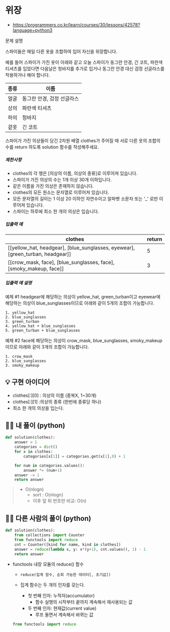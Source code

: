 # 위장

- https://programmers.co.kr/learn/courses/30/lessons/42578?language=python3

문제 설명

스파이들은 매일 다른 옷을 조합하여 입어 자신을 위장합니다.

예를 들어 스파이가 가진 옷이 아래와 같고 오늘 스파이가 동그란 안경, 긴 코트, 파란색 티셔츠를 입었다면 다음날은 청바지를 추가로 입거나 동그란 안경 대신 검정 선글라스를 착용하거나 해야 합니다.

| 종류 | 이름                       |
| ---- | -------------------------- |
| 얼굴 | 동그란 안경, 검정 선글라스 |
| 상의 | 파란색 티셔츠              |
| 하의 | 청바지                     |
| 겉옷 | 긴 코트                    |

스파이가 가진 의상들이 담긴 2차원 배열 clothes가 주어질 때 서로 다른 옷의 조합의 수를 return 하도록 solution 함수를 작성해주세요.

##### 제한사항

- clothes의 각 행은 [의상의 이름, 의상의 종류]로 이루어져 있습니다.
- 스파이가 가진 의상의 수는 1개 이상 30개 이하입니다.
- 같은 이름을 가진 의상은 존재하지 않습니다.
- clothes의 모든 원소는 문자열로 이루어져 있습니다.
- 모든 문자열의 길이는 1 이상 20 이하인 자연수이고 알파벳 소문자 또는 '_' 로만 이루어져 있습니다.
- 스파이는 하루에 최소 한 개의 의상은 입습니다.

##### 입출력 예

| clothes                                                      | return |
| ------------------------------------------------------------ | ------ |
| [[yellow_hat, headgear], [blue_sunglasses, eyewear], [green_turban, headgear]] | 5      |
| [[crow_mask, face], [blue_sunglasses, face], [smoky_makeup, face]] | 3      |

##### 입출력 예 설명

예제 #1
headgear에 해당하는 의상이 yellow_hat, green_turban이고 eyewear에 해당하는 의상이 blue_sunglasses이므로 아래와 같이 5개의 조합이 가능합니다.

```
1. yellow_hat
2. blue_sunglasses
3. green_turban
4. yellow_hat + blue_sunglasses
5. green_turban + blue_sunglasses
```

예제 #2
face에 해당하는 의상이 crow_mask, blue_sunglasses, smoky_makeup이므로 아래와 같이 3개의 조합이 가능합니다.

```
1. crow_mask
2. blue_sunglasses
3. smoky_makeup
```





## 💡 구현 아이디어

- clothes\[:][0] : 의상의 이름 (중복X, 1~30개)
- clothes\[:][1] :의상의 종류 (한번에 종류당 하나)
- 최소 한 개의 의상을 입는다.





## 🙆‍♀️ 내 풀이 (python)

```python
def solution(clothes):
    answer = 1
    categories = dict()
    for x in clothes:
        categories[x[1]] = categories.get(x[1],0) + 1

    for num in categories.values():
        answer *= (num+1)
    answer -= 1
    return answer
```

> - O(nlogn)
>   - sort : O(nlogn)
>   - 이후 앞 뒤 번호만 비교: O(n)





## 🙆‍♂️ 다른 사람의 풀이 (python)

```python
def solution(clothes):
    from collections import Counter
    from functools import reduce
    cnt = Counter([kind for name, kind in clothes])
    answer = reduce(lambda x, y: x*(y+1), cnt.values(), 1) - 1
    return answer
```



- functools 내장 모듈의 reduce() 함수

  - `reduce(집계 함수, 순회 가능한 데이터[, 초기값])`

  - 집계 함수는 두 개의 인자를 갖는다.

    - 첫 번째 인자: 누적자(accumulator)
      - 함수 실행의 시작부터 끝까지 계속해서 재사용되는 값
    - 두 번째 인자: 현재값(current value)
      - 루프 돌면서 계속해서 바뀌는 값

    

  ```python
  from functools import reduce
  
  ```

  

